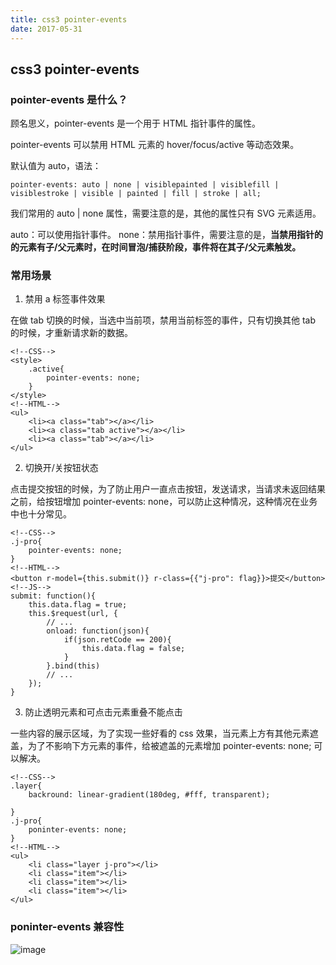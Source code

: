 ```yaml
---
title: css3 pointer-events
date: 2017-05-31
---
```


## css3 pointer-events
### pointer-events 是什么？
顾名思义，pointer-events 是一个用于 HTML 指针事件的属性。

pointer-events 可以禁用 HTML 元素的 hover/focus/active 等动态效果。

<!-- more -->

默认值为 auto，语法：

```
pointer-events: auto | none | visiblepainted | visiblefill | visiblestroke | visible | painted | fill | stroke | all;
```

我们常用的 auto | none 属性，需要注意的是，其他的属性只有 SVG 元素适用。

auto：可以使用指针事件。
none：禁用指针事件，需要注意的是，**当禁用指针的的元素有子/父元素时，在时间冒泡/捕获阶段，事件将在其子/父元素触发。**

### 常用场景
1. 禁用 a 标签事件效果

在做 tab 切换的时候，当选中当前项，禁用当前标签的事件，只有切换其他 tab 的时候，才重新请求新的数据。

```
<!--CSS-->
<style>
    .active{
        pointer-events: none;
    }
</style>
<!--HTML-->
<ul>
    <li><a class="tab"></a></li>
    <li><a class="tab active"></a></li>
    <li><a class="tab"></a></li>
</ul>
```

2. 切换开/关按钮状态

点击提交按钮的时候，为了防止用户一直点击按钮，发送请求，当请求未返回结果之前，给按钮增加 pointer-events: none，可以防止这种情况，这种情况在业务中也十分常见。

```
<!--CSS-->
.j-pro{
    pointer-events: none;
}
<!--HTML-->
<button r-model={this.submit()} r-class={{"j-pro": flag}}>提交</button>
<!--JS-->
submit: function(){
    this.data.flag = true;
    this.$request(url, {
        // ...
        onload: function(json){
            if(json.retCode == 200){
                this.data.flag = false;
            }
        }.bind(this)
        // ...
    });
}
```

3. 防止透明元素和可点击元素重叠不能点击

一些内容的展示区域，为了实现一些好看的 css 效果，当元素上方有其他元素遮盖，为了不影响下方元素的事件，给被遮盖的元素增加 pointer-events: none; 可以解决。

```
<!--CSS-->
.layer{
    backround: linear-gradient(180deg, #fff, transparent);

}
.j-pro{
    poninter-events: none;
}
<!--HTML-->
<ul>
    <li class="layer j-pro"></li>
    <li class="item"></li>
    <li class="item"></li>
    <li class="item"></li>
</ul>
```

### poninter-events 兼容性
![image](https://haitao.nos.netease.com/40dd599a-82d0-4662-bfcd-060d34c212cd.png)

